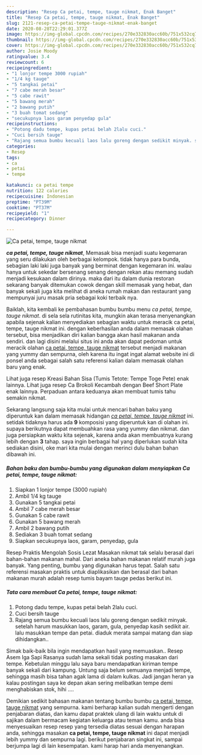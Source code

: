 ```yaml
---
description: "Resep Ca petai, tempe, tauge nikmat, Enak Banget"
title: "Resep Ca petai, tempe, tauge nikmat, Enak Banget"
slug: 2121-resep-ca-petai-tempe-tauge-nikmat-enak-banget
date: 2020-08-28T22:29:01.377Z
image: https://img-global.cpcdn.com/recipes/270e332830acc60b/751x532cq70/ca-petai-tempe-tauge-nikmat-foto-resep-utama.jpg
thumbnail: https://img-global.cpcdn.com/recipes/270e332830acc60b/751x532cq70/ca-petai-tempe-tauge-nikmat-foto-resep-utama.jpg
cover: https://img-global.cpcdn.com/recipes/270e332830acc60b/751x532cq70/ca-petai-tempe-tauge-nikmat-foto-resep-utama.jpg
author: Josie Moody
ratingvalue: 3.4
reviewcount: 6
recipeingredient:
- "1 lonjor tempe 3000 rupiah"
- "1/4 kg tauge"
- "5 tangkai petai"
- "7 cabe merah besar"
- "5 cabe rawit"
- "5 bawang merah"
- "2 bawang putih"
- "3 buah tomat sedang"
- "secukupnya laos garam penyedap gula"
recipeinstructions:
- "Potong dadu tempe, kupas petai belah 2lalu cuci."
- "Cuci bersih tauge"
- "Rajang semua bumbu kecuali laos lalu goreng dengan sedikit minyak. setelah harum masukkan laos, garam, gula, penyedap kasih sedikit air. lalu masukkan tempe dan petai. diaduk merata sampai matang dan siap dihidangkan.."
categories:
- Resep
tags:
- ca
- petai
- tempe

katakunci: ca petai tempe 
nutrition: 122 calories
recipecuisine: Indonesian
preptime: "PT39M"
cooktime: "PT37M"
recipeyield: "1"
recipecategory: Dinner

---
```



![Ca petai, tempe, tauge nikmat](https://img-global.cpcdn.com/recipes/270e332830acc60b/751x532cq70/ca-petai-tempe-tauge-nikmat-foto-resep-utama.jpg)

<b><i>ca petai, tempe, tauge nikmat</i></b>, Memasak bisa menjadi suatu kegemaran yang seru dilakukan oleh berbagai kelompok. tidak hanya para bunda, sebagian laki laki juga banyak yang berminat dengan kegemaran ini. walau hanya untuk sekedar bersenang senang dengan rekan atau memang sudah menjadi kesukaan dalam dirinya. maka dari itu dalam dunia restoran sekarang banyak ditemukan cowok dengan skill memasak yang hebat, dan banyak sekali juga kita melihat di aneka rumah makan dan restaurant yang mempunyai juru masak pria sebagai koki terbaik nya.

Baiklah, kita kembali ke pembahasan bumbu bumbu menu <i>ca petai, tempe, tauge nikmat</i>. di sela sela rutinitas kita, mungkin akan terasa menyenangkan apabila sejenak kalian menyediakan sebagian waktu untuk meracik ca petai, tempe, tauge nikmat ini. dengan keberhasilan anda dalam memasak olahan tersebut, bisa menjadikan diri kalian bangga akan hasil makanan anda sendiri. dan lagi disini melalui situs ini anda akan dapat pedoman untuk meracik olahan <u>ca petai, tempe, tauge nikmat</u> tersebut menjadi makanan yang yummy dan sempurna, oleh karena itu ingat ingat alamat website ini di ponsel anda sebagai salah satu referensi kalian dalam memasak olahan baru yang enak.

Lihat juga resep Kreasi Bahan Sisa (Tumis Tetote: Tempe Toge Pete) enak lainnya. Lihat juga resep Ca Brokoli Kecambah dengan Beef Short Plate enak lainnya. Perpaduan antara keduanya akan membuat tumis tahu semakin nikmat.


Sekarang langsung saja kita mulai untuk mencari bahan baku yang diperuntuk kan dalam memasak hidangan <u><i>ca petai, tempe, tauge nikmat</i></u> ini. setidak tidaknya harus ada <b>9</b> komposisi yang diperuntuk kan di olahan ini. supaya berikutnya dapat membuahkan rasa yang yummy dan nikmat. dan juga persiapkan waktu kita sejenak, karena anda akan membuatnya kurang lebih dengan <b>3</b> tahap. saya ingin berbagai hal yang diperlukan sudah kita sediakan disini, oke mari kita mulai dengan merinci dulu bahan bahan dibawah ini.

<!--inarticleads1-->

##### Bahan baku dan bumbu-bumbu yang digunakan dalam menyiapkan Ca petai, tempe, tauge nikmat:

1. Siapkan 1 lonjor tempe (3000 rupiah)
1. Ambil 1/4 kg tauge
1. Gunakan 5 tangkai petai
1. Ambil 7 cabe merah besar
1. Gunakan 5 cabe rawit
1. Gunakan 5 bawang merah
1. Ambil 2 bawang putih
1. Sediakan 3 buah tomat sedang
1. Siapkan secukupnya laos, garam, penyedap, gula


Resep Praktis Mengolah Sosis Lezat Masakan nikmat tak selalu berasal dari bahan-bahan makanan mahal. Dari aneka bahan makanan relatif murah juga banyak. Yang penting, bumbu yang digunakan harus tepat. Salah satu referensi masakan praktis untuk diaplikasikan dan berasal dari bahan makanan murah adalah resep tumis bayam tauge pedas berikut ini. 

<!--inarticleads2-->

##### Tata cara membuat Ca petai, tempe, tauge nikmat:

1. Potong dadu tempe, kupas petai belah 2lalu cuci.
1. Cuci bersih tauge
1. Rajang semua bumbu kecuali laos lalu goreng dengan sedikit minyak. setelah harum masukkan laos, garam, gula, penyedap kasih sedikit air. lalu masukkan tempe dan petai. diaduk merata sampai matang dan siap dihidangkan..


Simak baik-baik bila ingin mendapatkan hasil yang memuaskan.. Resep Asem Iga Sapi Rasanya sudah lama sekali tidak posting masakan dari tempe. Kebetulan minggu lalu saya baru mendapatkan kiriman tempe banyak sekali dari kampung. Untung saja belum semuanya menjadi tempe, sehingga masih bisa tahan agak lama di dalam kulkas. Jadi jangan heran ya kalau postingan saya ke depan akan sering melibatkan tempe demi menghabiskan stok, hihi …. 

Demikian sedikit bahasan makanan tentang bumbu bumbu <u>ca petai, tempe, tauge nikmat</u> yang sempurna. kami berharap kalian sudah mengerti dengan penjabaran diatas, dan kamu dapat praktek ulang di lain waktu untuk di sajikan dalam bermacam kegiatan keluarga atau teman kamu. anda bisa menyesuaikan resep resep yang tersedia diatas sesuai dengan harapan anda, sehingga masakan <b>ca petai, tempe, tauge nikmat</b> ini dapat menjadi lebih yummy dan sempurna lagi. berikut penjabaran singkat ini, sampai berjumpa lagi di lain kesempatan. kami harap hari anda menyenangkan.
